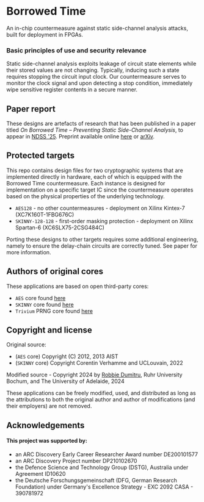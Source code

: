 # Borrowed Time

An in-chip countermeasure against static side-channel analysis attacks, built for deployment in FPGAs.

### Basic principles of use and security relevance
Static side-channel analysis exploits leakage of circuit state elements while their stored values are not changing. Typically, inducing such a state requires stopping the circuit input clock. Our countermeasure serves to monitor the clock signal and upon detecting a stop condition, immediately wipe sensitive register contents in a secure manner. 

## Paper report
These designs are artefacts of research that has been published in a paper titled _On Borrowed Time – Preventing Static Side-Channel Analysis_, to appear in [NDSS '25](https://www.ndss-symposium.org/ndss2025/). Preprint available online [here](https://robbiedumitru.github.io/PDFs/DumitruMWY24.pdf) or [arXiv]([https://arxiv.org/abs/2211.01109](https://arxiv.org/abs/2307.09001)).

## Protected targets
This repo contains design files for two cryptographic systems that are implemented directly in hardware, each of which is equipped with the Borrowed Time countermeasure.
Each instance is designed for implementation on a specific target IC since the countermeasure operates based on the physical properties of the underlying technology.

- `AES128` - no other countermeasures - deployment on Xilinx Kintex-7 (XC7K160T-1FBG676C)
- `SKINNY-128-128` - first-order masking protection - deployment on Xilinx Spartan-6 (XC6SLX75-2CSG484C)

Porting these designs to other targets requires some additional engineering, namely to ensure the delay-chain circuits are correctly tuned. See paper for more information. 

## Authors of original cores
These applications are based on open third-party cores:
- `AES` core found [here](https://satoh.cs.uec.ac.jp/SAKURA/hardware/SAKURA-X.html)
- `SKINNY` core found [here](https://github.com/uclcrypto/aead_modes_leveled_hw)
- `Trivium` PRNG core found [here](https://github.com/uclcrypto/randomness_for_hardware_masking)

## Copyright and license
Original source:
- (`AES` core) Copyright (C) 2012, 2013 AIST
- (`SKINNY` core) Copyright Corentin Verhamme and UCLouvain, 2022

Modified source - Copyright 2024 by [Robbie Dumitru](https://robbiedumitru.github.io/), Ruhr University Bochum, and The University of Adelaide, 2024

These applications can be freely modified, used, and distributed as long as the attributions to both the original author and author of modifications (and their employers) are not removed.

## Acknowledgements
#### This project was supported by:  
* an ARC Discovery Early Career Researcher Award number DE200101577
* an ARC Discovery Project number DP210102670
* the Defence Science and Technology Group (DSTG), Australia under Agreement ID10620
* the Deutsche Forschungsgemeinschaft (DFG, German Research Foundation) under Germany's Excellence Strategy - EXC 2092 CASA - 390781972

